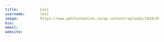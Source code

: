 ```yaml
---
title:          Levi
username:       levi
image:          https://www.pphfoundation.ca/wp-content/uploads/2018/05/default-avatar-600x600.png
bio:            
email:          
website:        
---
```

